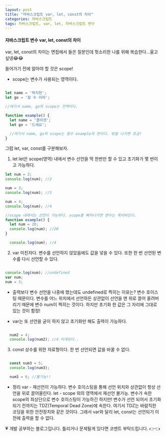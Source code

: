 ```yaml
---
layout: post
title: "자바스크립트 var, let, const의 차이"
categories: 자바스크립트
tags: 자바스크립트, var, let, 자바스크립트 변수
---
```


#### 자바스크립트 변수 var, let, const의 차이

var, let, const의 차이는 면접에서 들은 질문인데 헛소리한 나를 위해 복습한다...울고싶넹😂😂

들어가기 전에 알아야 할 것은 scope!
- scope는 변수가 사용되는 영역이다.

```javascript

let name = '박지현';
let go = '할 수 이따';

//여기서 name, go의 scope는 전역이다.

function example() {
  let name = '콜라겐';
  let go = '드세요';

  //여기서 name, go의 scope는 함수 example의 안이다. 밖을 나가면 쥬금!
}
```

그럼 let, var, const를 구분해보자.

1. let
let은 scope(영역) 내에서 변수 선언을 딱 한번만 할 수 있고 초기화가 몇 번이고 가능하다.

```javascript
let num = 2;
console.log(num); //2

num = 3;
console.log(num); //3

num = 4;
console.log(num); //4

//scope 내에서는 선언이 가능하다. scope를 빠져나가면 변수는 죽어버린다.
function example() {
  let num = 20;
  console.log(num); //20
}

  console.log(num); //4
```

2. var
미친자다. 변수를 선언하지 않았음에도 값을 넣을 수 있다. 또한 한 번 선언된 변수를 다시 선언할 수 있다.

```javascript

console.log(num); //undefined
var num;
num = 3;

```

- 출력보다 변수 선언을 나중에 했는데도 undefined로 찍히는 이유는?
변수 호이스팅 때문이다. 변수를 어느 위치에서 선언하든 상관없이 선언을 맨 위로 끌어 올려버리기 때문에 변수 num이 찍히는 것이다. 하지만 초기화 한 값은 그 자리에 그대로 있는 것이 함정!

- var는 또 선언을 굳이 하지 않고 초기화만 해도 출력이 가능하다.

```javascript

  num2 = 4;
  console.log(num2); //4 이게된다..

```

3. const
상수를 위한 자료형이다. 한 번 선언되면 값을 바꿀 수 없다.

```javascript

  const num3 = 5;
  console.log(num3);

  num3 = 6; //불가능!!

```

- 정리
var - 재선언이 가능하다. 변수 호이스팅을 통해 선언 위치와 상관없이 항상 선언을 위로 끌어올린다.
let - scope 외의 영역에서 재선언 불가능. 변수가 속한 scope의 최상단으로 변수 호이스팅이 가능하긴 하지만! 변수가 선언 되어서 초기화 되기 전까지는 TDZ(Temporal Dead Zone)에 속한다. 여기서 TDZ는 바람직한 코딩을 위한 안전장치와 같은 것이다. 그래서 var와 달리 let, const는 선언되기 이전에 출력을 할 수 없다.


<div class="myc1" id="c1"><span>💗 개발 공부하는 블로그입니다. 틀리거나 문제될게 있다면 코멘트 부탁드립니다. 👉👈</span></div>
